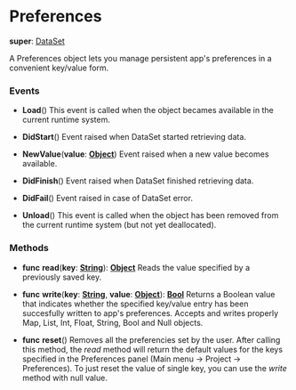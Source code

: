 # Preferences

**super**: [DataSet](DataSet.md)

A Preferences object lets you manage persistent app's preferences in a convenient key/value form.

### Events

* **Load**()
This event is called when the object becames available in the current runtime system.

* **DidStart**()
Event raised when DataSet started retrieving data.

* **NewValue**(**value**: <strong>[Object](../gravity/types.md)</strong>)
Event raised when a new value becomes available.

* **DidFinish**()
Event raised when DataSet finished retrieving data.

* **DidFail**()
Event raised in case of DataSet error.

* **Unload**()
This event is called when the object has been removed from the current runtime system (but not yet deallocated).

</ul>

### Methods

* **func** **read**(**key**: <strong>[String](../gravity/types.md)</strong>): <strong>[Object](../gravity/types.md)</strong> 
Reads the value specified by a previously saved key.

* **func** **write**(**key**: <strong>[String](../gravity/types.md)</strong>, **value**: <strong>[Object](../gravity/types.md)</strong>): <strong>[Bool](../gravity/types.md)</strong> 
Returns a Boolean value that indicates whether the specified key/value entry has been succesfully written to app's preferences. Accepts and writes properly Map, List, Int, Float, String, Bool and Null objects.

* **func** **reset**()
Removes all the preferencies set by the user. After calling this method, the <i>read</i> method will return the default values for the keys specified in the Preferences panel (Main menu -> Project -> Preferences). To just reset the value of single key, you can use the <i>write</i> method with null value.

</ul>

</ul>

